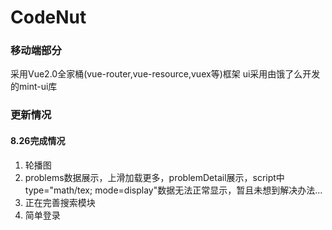 # CodeNut
### 移动端部分
采用Vue2.0全家桶(vue-router,vue-resource,vuex等)框架
ui采用由饿了么开发的mint-ui库

### 更新情况

#### 8.26完成情况
1. 轮播图
2. problems数据展示，上滑加载更多，problemDetail展示，script中
type="math/tex; mode=display"数据无法正常显示，暂且未想到解决办法...
3. 正在完善搜索模块
4. 简单登录